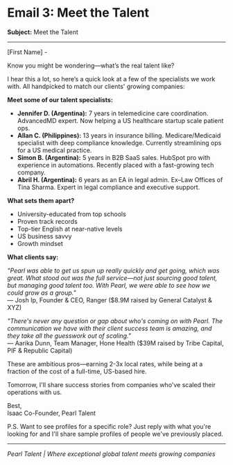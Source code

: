 # Email 3: Meet the Talent

**Subject:** Meet the Talent

---

[First Name] -

Know you might be wondering—what’s the real talent like?

I hear this a lot, so here’s a quick look at a few of the specialists we work with. All handpicked to match our clients' growing companies:

**Meet some of our talent specialists:**
- **Jennifer D. (Argentina):** 7 years in telemedicine care coordination. AdvancedMD expert. Now helping a US healthcare startup scale patient ops.
- **Allan C. (Philippines):** 13 years in insurance billing. Medicare/Medicaid specialist with deep compliance knowledge. Currently streamlining ops for a US medical practice.
- **Simon B. (Argentina):** 5 years in B2B SaaS sales. HubSpot pro with experience in automations. Recently placed with a fast-growing tech company.
- **Abril H. (Argentina):** 6 years as an EA in legal admin. Ex–Law Offices of Tina Sharma. Expert in legal compliance and executive support.

**What sets them apart?**
- University-educated from top schools
- Proven track records
- Top-tier English at near-native levels
- US business savvy
- Growth mindset

**What clients say:**

*"Pearl was able to get us spun up really quickly and get going, which was great. What stood out was the full service—not just sourcing good talent, but managing good talent too. With Pearl, we were able to see how we could grow as a group."*  
— Josh Ip, Founder & CEO, Ranger ($8.9M raised by General Catalyst & XYZ)

*"There's never any question or gap about who's coming on with Pearl. The communication we have with their client success team is amazing, and they take all the guesswork out of scaling."*  
— Aarika Dunn, Team Manager, Hone Health ($39M raised by Tribe Capital, PIF & Republic Capital)

These are ambitious pros—earning 2-3x local rates, while being at a fraction of the cost of a full-time, US-based hire.

Tomorrow, I'll share success stories from companies who've scaled their operations with us.

Best,  
Isaac
Co-Founder, Pearl Talent

P.S. Want to see profiles for a specific role? Just reply with what you're looking for and I'll share sample profiles of people we've previously placed.

---

*Pearl Talent | Where exceptional global talent meets growing companies* 